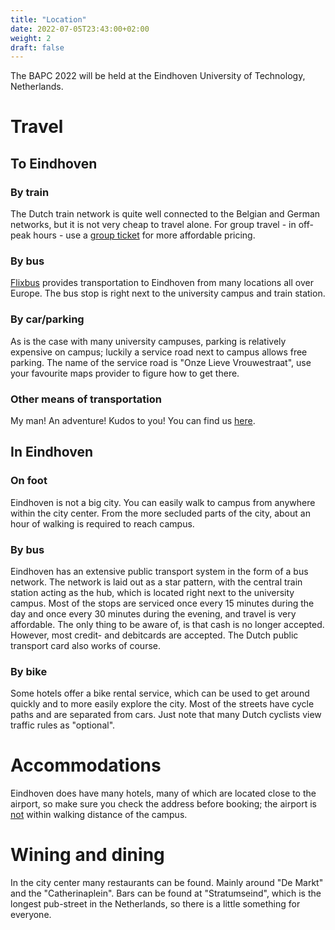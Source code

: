 ```yaml
---
title: "Location"
date: 2022-07-05T23:43:00+02:00
weight: 2
draft: false
---
```


The BAPC 2022 will be held at the Eindhoven University of Technology, Netherlands.

# Travel

## To Eindhoven

### By train

The Dutch train network is quite well connected to the Belgian and German networks, but it is not very cheap to travel alone. For group travel - in off-peak hours - use a [group ticket](https://www.ns.nl/producten/en/meest-gekocht/p/groepsticket-daluren) for more affordable pricing.

### By bus

[Flixbus](https://www.flixbus.co.uk/) provides transportation to Eindhoven from many locations all over Europe. The bus stop is right next to the university campus and train station.

### By car/parking

As is the case with many university campuses, parking is relatively expensive on campus; luckily a service road next to campus allows free parking. The name of the service road is "Onze Lieve Vrouwestraat", use your favourite maps provider to figure how to get there.

### Other means of transportation

My man! An adventure! Kudos to you! You can find us [here](https://goo.gl/maps/Thun6eNwqPk).

## In Eindhoven

### On foot

Eindhoven is not a big city. You can easily walk to campus from anywhere within the city center. From the more secluded parts of the city, about an hour of walking is required to reach campus.

### By bus

Eindhoven has an extensive public transport system in the form of a bus network. The network is laid out as a star pattern, with the central train station acting as the hub, which is located right next to the university campus. Most of the stops are serviced once every 15 minutes during the day and once every 30 minutes during the evening, and travel is very affordable. The only thing to be aware of, is that cash is no longer accepted. However, most credit- and debitcards are accepted. The Dutch public transport card also works of course.

### By bike

Some hotels offer a bike rental service, which can be used to get around quickly and to more easily explore the city. Most of the streets have cycle paths and are separated from cars. Just note that many Dutch cyclists view traffic rules as "optional".

# Accommodations

Eindhoven does have many hotels, many of which are located close to the airport, so make sure you check the address before booking; the airport is <u>not</u> within walking distance of the campus.

# Wining and dining

In the city center many restaurants can be found. Mainly around "De Markt" and the "Catherinaplein". Bars can be found at "Stratumseind", which is the longest pub-street in the Netherlands, so there is a little something for everyone.
